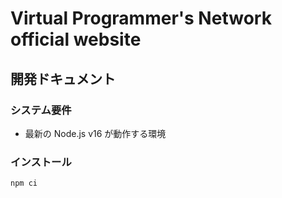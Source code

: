 # Virtual Programmer's Network official website

## 開発ドキュメント

### システム要件

- 最新の Node.js v16 が動作する環境

### インストール

```sh
npm ci
```
